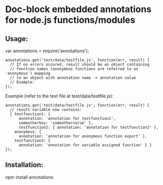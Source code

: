 Doc-block embedded annotations for node.js functions/modules
=========================

Usage:
------
var annotations = require('annotations');

    annotations.get('test/data/testfile.js', function(err, result) {
      // If no errors occured, result should be an object containing
      // function names (anonymous functions are referred to as 'anonymous') mapping  
      // to an object with annotation name -> annotation value 
      // Example:
    });

Example (refer to the test file at test/data/testfile.js):

    annotations.get('test/data/testfile.js', function(err, result) {
      // result variable now contains:
      { testfunction1: { 
          annotation: 'annotation for testfunction1',
          someotherkey: 'someothervalue' },
          testfunction2: { annotation: 'annotation for testfunction2' },
        anonymous: { 
          annotation: 'annotation for anonymous function export' },
        testfunction3: { 
          annotation: 'annotation for variable assigned function' } }
    });

Installation:
------------------------
npm install annotations
